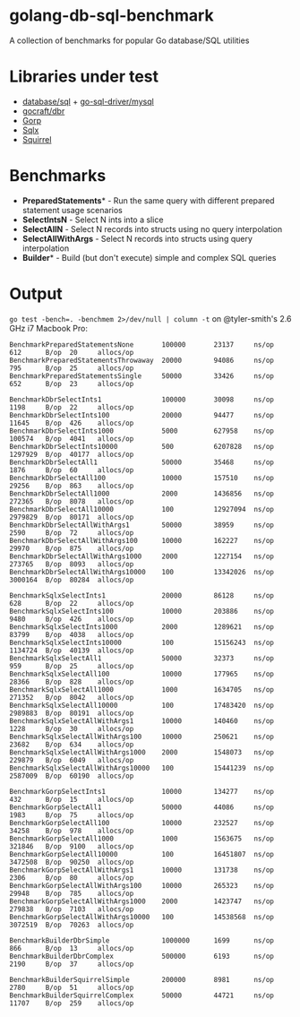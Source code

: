golang-db-sql-benchmark
====================

A collection of benchmarks for popular Go database/SQL utilities

# Libraries under test

*  [database/sql](https://golang.org/pkg/database/sql/) + [go-sql-driver/mysql](https://github.com/go-sql-driver/mysql)
*  [gocraft/dbr](https://github.com/gocraft/dbr)
*  [Gorp](https://github.com/coopernurse/gorp)
*  [Sqlx](https://github.com/jmoiron/sqlx)
*  [Squirrel](https://github.com/lann/squirrel)

# Benchmarks

* **PreparedStatements*** - Run the same query with different prepared statement usage scenarios
* **SelectIntsN** - Select N ints into a slice
* **SelectAllN** - Select N records into structs using no query interpolation
* **SelectAllWithArgs** - Select N records into structs using query interpolation
* **Builder*** - Build (but don't execute) simple and complex SQL queries

# Output

`go test -bench=. -benchmem 2>/dev/null | column -t` on @tyler-smith's 2.6 GHz i7 Macbook Pro:

```
BenchmarkPreparedStatementsNone       100000       23137     ns/op  612      B/op  20     allocs/op
BenchmarkPreparedStatementsThrowaway  20000        94086     ns/op  795      B/op  25     allocs/op
BenchmarkPreparedStatementsSingle     50000        33426     ns/op  652      B/op  23     allocs/op

BenchmarkDbrSelectInts1               100000       30098     ns/op  1198     B/op  22     allocs/op
BenchmarkDbrSelectInts100             20000        94477     ns/op  11645    B/op  426    allocs/op
BenchmarkDbrSelectInts1000            5000         627958    ns/op  100574   B/op  4041   allocs/op
BenchmarkDbrSelectInts10000           500          6207828   ns/op  1297929  B/op  40177  allocs/op
BenchmarkDbrSelectAll1                50000        35468     ns/op  1876     B/op  60     allocs/op
BenchmarkDbrSelectAll100              10000        157510    ns/op  29256    B/op  863    allocs/op
BenchmarkDbrSelectAll1000             2000         1436856   ns/op  272365   B/op  8078   allocs/op
BenchmarkDbrSelectAll10000            100          12927094  ns/op  2979829  B/op  80171  allocs/op
BenchmarkDbrSelectAllWithArgs1        50000        38959     ns/op  2590     B/op  72     allocs/op
BenchmarkDbrSelectAllWithArgs100      10000        162227    ns/op  29970    B/op  875    allocs/op
BenchmarkDbrSelectAllWithArgs1000     2000         1227154   ns/op  273765   B/op  8093   allocs/op
BenchmarkDbrSelectAllWithArgs10000    100          13342026  ns/op  3000164  B/op  80284  allocs/op

BenchmarkSqlxSelectInts1              20000        86128     ns/op  628      B/op  22     allocs/op
BenchmarkSqlxSelectInts100            10000        203886    ns/op  9480     B/op  426    allocs/op
BenchmarkSqlxSelectInts1000           2000         1289621   ns/op  83799    B/op  4038   allocs/op
BenchmarkSqlxSelectInts10000          100          15156243  ns/op  1134724  B/op  40139  allocs/op
BenchmarkSqlxSelectAll1               50000        32373     ns/op  959      B/op  25     allocs/op
BenchmarkSqlxSelectAll100             10000        177965    ns/op  28366    B/op  828    allocs/op
BenchmarkSqlxSelectAll1000            1000         1634705   ns/op  271352   B/op  8042   allocs/op
BenchmarkSqlxSelectAll10000           100          17483420  ns/op  2989883  B/op  80191  allocs/op
BenchmarkSqlxSelectAllWithArgs1       10000        140460    ns/op  1228     B/op  30     allocs/op
BenchmarkSqlxSelectAllWithArgs100     10000        250621    ns/op  23682    B/op  634    allocs/op
BenchmarkSqlxSelectAllWithArgs1000    2000         1548073   ns/op  229879   B/op  6049   allocs/op
BenchmarkSqlxSelectAllWithArgs10000   100          15441239  ns/op  2587009  B/op  60190  allocs/op

BenchmarkGorpSelectInts1              10000        134277    ns/op  432      B/op  15     allocs/op
BenchmarkGorpSelectAll1               50000        44086     ns/op  1983     B/op  75     allocs/op
BenchmarkGorpSelectAll100             10000        232527    ns/op  34258    B/op  978    allocs/op
BenchmarkGorpSelectAll1000            1000         1563675   ns/op  321846   B/op  9100   allocs/op
BenchmarkGorpSelectAll10000           100          16451807  ns/op  3472508  B/op  90250  allocs/op
BenchmarkGorpSelectAllWithArgs1       10000        131738    ns/op  2306     B/op  80     allocs/op
BenchmarkGorpSelectAllWithArgs100     10000        265323    ns/op  29948    B/op  785    allocs/op
BenchmarkGorpSelectAllWithArgs1000    2000         1423747   ns/op  279838   B/op  7103   allocs/op
BenchmarkGorpSelectAllWithArgs10000   100          14538568  ns/op  3072519  B/op  70263  allocs/op

BenchmarkBuilderDbrSimple             1000000      1699      ns/op  866      B/op  13     allocs/op
BenchmarkBuilderDbrComplex            500000       6193      ns/op  2190     B/op  37     allocs/op

BenchmarkBuilderSquirrelSimple        200000       8981      ns/op  2780     B/op  51     allocs/op
BenchmarkBuilderSquirrelComplex       50000        44721     ns/op  11707    B/op  259    allocs/op
```
